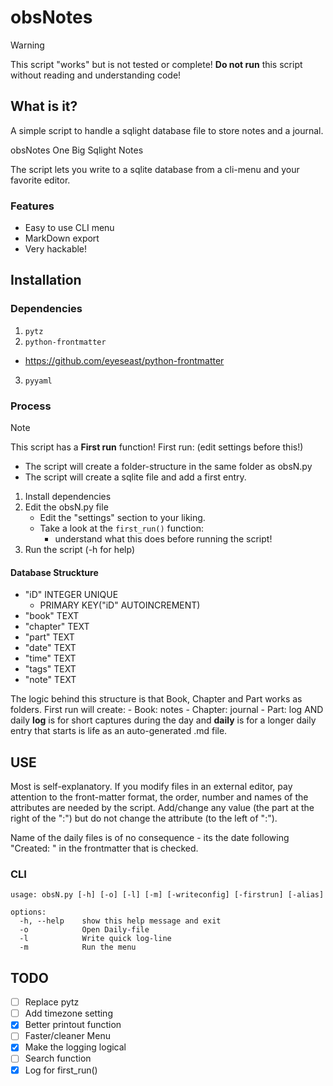 # obsNotes

> [!WARNING]
> This script "works" but is not tested or complete!
> **Do not run** this script without reading and understanding code!

## What is it?

A simple script to handle a sqlight database file to store notes and a journal.

obsNotes
    One Big Sqlight Notes

The script lets you write to a sqlite database from a cli-menu and your favorite editor.

### Features

- Easy to use CLI menu
- MarkDown export
- Very hackable!

## Installation

### Dependencies

1. ``pytz``
2. ``python-frontmatter``
 * https://github.com/eyeseast/python-frontmatter
3. ``pyyaml`` 

### Process

> [!NOTE]
> This script has a **First run** function!
> First run: (edit settings before this!)
>   - The script will create a folder-structure in the same folder as obsN.py
>   - The script will create a sqlite file and add a first entry.

1. Install dependencies
2. Edit the obsN.py file
    * Edit the "settings" section to your liking.
    * Take a look at the ``first_run()`` function:
        * understand what this does before running the script!
3. Run the script (-h for help)

#### Database Struckture

* "iD"	INTEGER UNIQUE
    * PRIMARY KEY("iD" AUTOINCREMENT)
* "book"	TEXT
* "chapter"	TEXT
* "part"	TEXT
* "date"	TEXT
* "time"	TEXT
* "tags"	TEXT
* "note"	TEXT

The logic behind this structure is that Book, Chapter and Part works as folders.
First run will create:
    - Book: notes
    - Chapter: journal
    - Part: log AND daily
**log** is for short captures during the day
and **daily** is for a longer daily entry
that starts is life as an auto-generated .md file.

## USE

Most is self-explanatory.
If you modify files in an external editor, pay attention to the front-matter format,
the order, number and names of the attributes are needed by the script.
Add/change any value (the part at the right of the ":") but do not change the attribute (to the left of ":").

Name of the daily files is of no consequence - its the date following "Created: " in the frontmatter that is checked.

### CLI

```
usage: obsN.py [-h] [-o] [-l] [-m] [-writeconfig] [-firstrun] [-alias]

options:
  -h, --help    show this help message and exit
  -o            Open Daily-file
  -l            Write quick log-line
  -m            Run the menu
```

## TODO

- [ ] Replace pytz
- [ ] Add timezone setting
- [x] Better printout function   
- [ ] Faster/cleaner Menu   
- [x] Make the logging logical 
- [ ] Search function  
- [x] Log for first_run() 
